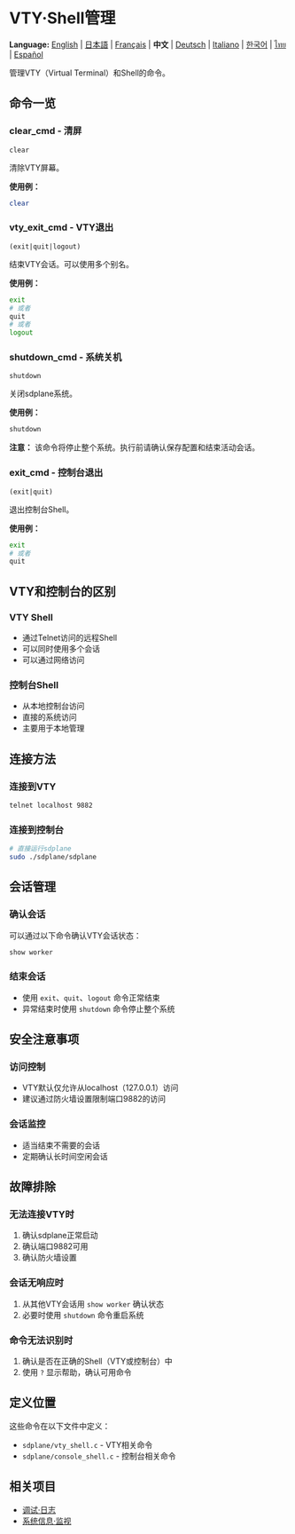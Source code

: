 # VTY·Shell管理

**Language:** [English](../en/vty-shell.md) | [日本語](../ja/vty-shell.md) | [Français](../fr/vty-shell.md) | **中文** | [Deutsch](../de/vty-shell.md) | [Italiano](../it/vty-shell.md) | [한국어](../ko/vty-shell.md) | [ไทย](../th/vty-shell.md) | [Español](../es/vty-shell.md)

管理VTY（Virtual Terminal）和Shell的命令。

## 命令一览

### clear_cmd - 清屏
```
clear
```

清除VTY屏幕。

**使用例：**
```bash
clear
```

### vty_exit_cmd - VTY退出
```
(exit|quit|logout)
```

结束VTY会话。可以使用多个别名。

**使用例：**
```bash
exit
# 或者
quit
# 或者
logout
```

### shutdown_cmd - 系统关机
```
shutdown
```

关闭sdplane系统。

**使用例：**
```bash
shutdown
```

**注意：** 该命令将停止整个系统。执行前请确认保存配置和结束活动会话。

### exit_cmd - 控制台退出
```
(exit|quit)
```

退出控制台Shell。

**使用例：**
```bash
exit
# 或者
quit
```

## VTY和控制台的区别

### VTY Shell
- 通过Telnet访问的远程Shell
- 可以同时使用多个会话
- 可以通过网络访问

### 控制台Shell
- 从本地控制台访问
- 直接的系统访问
- 主要用于本地管理

## 连接方法

### 连接到VTY
```bash
telnet localhost 9882
```

### 连接到控制台
```bash
# 直接运行sdplane
sudo ./sdplane/sdplane
```

## 会话管理

### 确认会话
可以通过以下命令确认VTY会话状态：
```bash
show worker
```

### 结束会话
- 使用 `exit`、`quit`、`logout` 命令正常结束
- 异常结束时使用 `shutdown` 命令停止整个系统

## 安全注意事项

### 访问控制
- VTY默认仅允许从localhost（127.0.0.1）访问
- 建议通过防火墙设置限制端口9882的访问

### 会话监控
- 适当结束不需要的会话
- 定期确认长时间空闲会话

## 故障排除

### 无法连接VTY时
1. 确认sdplane正常启动
2. 确认端口9882可用
3. 确认防火墙设置

### 会话无响应时
1. 从其他VTY会话用 `show worker` 确认状态
2. 必要时使用 `shutdown` 命令重启系统

### 命令无法识别时
1. 确认是否在正确的Shell（VTY或控制台）中
2. 使用 `?` 显示帮助，确认可用命令

## 定义位置

这些命令在以下文件中定义：
- `sdplane/vty_shell.c` - VTY相关命令
- `sdplane/console_shell.c` - 控制台相关命令

## 相关项目

- [调试·日志](debug-logging.md)
- [系统信息·监视](system-monitoring.md)